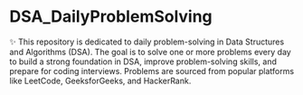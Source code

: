 # DSA_DailyProblemSolving
✨ This repository is dedicated to daily problem-solving in Data Structures and Algorithms (DSA). The goal is to solve one or more problems every day to build a strong foundation in DSA, improve problem-solving skills, and prepare for coding interviews. Problems are sourced from popular platforms like LeetCode, GeeksforGeeks, and HackerRank.
